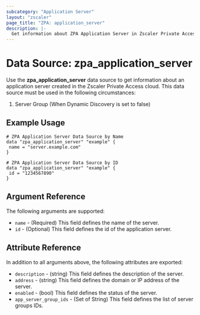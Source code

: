 ```yaml
---
subcategory: "Application Server"
layout: "zscaler"
page_title: "ZPA: application_server"
description: |-
  Get information about ZPA Application Server in Zscaler Private Access cloud.
---
```


# Data Source: zpa_application_server

Use the **zpa_application_server** data source to get information about an application server created in the Zscaler Private Access cloud. This data source must be used in the following circumstances:

1. Server Group (When Dynamic Discovery is set to false)

## Example Usage

```hcl
# ZPA Application Server Data Source by Name
data "zpa_application_server" "example" {
 name = "server.example.com"
}
```

```hcl
# ZPA Application Server Data Source by ID
data "zpa_application_server" "example" {
 id = "1234567890"
}
```

## Argument Reference

The following arguments are supported:

* `name` - (Required) This field defines the name of the server.
* `id` - (Optional) This field defines the id of the application server.

## Attribute Reference

In addition to all arguments above, the following attributes are exported:

* `description` - (string) This field defines the description of the server.
* `address` - (string) This field defines the domain or IP address of the server.
* `enabled` - (bool) This field defines the status of the server.
* `app_server_group_ids` - (Set of String) This field defines the list of server groups IDs.
